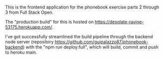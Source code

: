 This is the frontend application for the phonebook exercise parts 2 through 3 from Full Stack Open.

The "production build" for this is hosted on https://desolate-ravine-53175.herokuapp.com/.

I've got successfully streamlined the build pipeline through the backend node server (repository https://github.com/guipalazzo87/phonebook-backend) with the "npm run deploy:full", which will build, commit and push to heroku main.